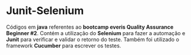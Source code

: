 # Junit-Selenium
Códigos em **java** referentes ao **bootcamp everis Quality Assurance Beginner #2**. Contém a utilização do **Selenium** para fazer a automação e **Junit** para verificar e validar o retorno do teste. Também foi utilizado o framework **Cucumber** para escrever os testes.
